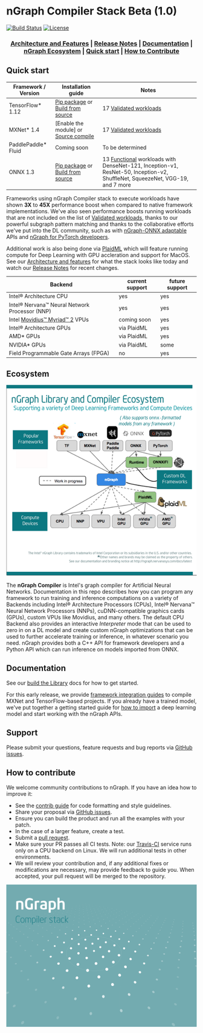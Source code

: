 # nGraph Compiler Stack Beta (1.0) 

[![Build Status][build-status-badge]][build-status] [![License](https://img.shields.io/badge/License-Apache%202.0-blue.svg)](https://github.com/NervanaSystems/ngraph/blob/master/LICENSE)

<div align="center">
  <h3>
    <a href="https://ngraph.nervanasys.com/docs/latest/project/about.html">
      Architecture and Features</a><span> | </span>
    <a href="https://ngraph.nervanasys.com/docs/latest/project/release-notes.html">
      Release Notes</a><span> | </span>
    <a href="https://ngraph.nervanasys.com/docs/latest">Documentation</a><span> | </span>
    <a href="#Ecosystem" >nGraph Ecosystem</a><span> | </span>
    <a href="#Quick-start" >Quick start</a><span> | </span>
    <a href="#How-to-contribute" >How to Contribute</a>
 </h3>
</div>

## Quick start


|  Framework / Version       | Installation guide                     | Notes  
|----------------------------|----------------------------------------|-----------------------------------
| TensorFlow* 1.12           | [Pip package] or [Build from source]   | 17 [Validated workloads]
| MXNet* 1.4                 | [Enable the module] or [Source compile]| 17 [Validated workloads] 
| PaddlePaddle* Fluid        | Coming soon                            | To be determined  
| ONNX 1.3                   | [Pip package] or [Build from source]   | 13 [Functional] workloads with DenseNet-121, Inception-v1, ResNet-50, Inception-v2, ShuffleNet, SqueezeNet, VGG-19, and 7 more   

Frameworks using nGraph Compiler stack to execute workloads have shown **3X** to 
**45X** performance boost when compared to native framework implementations. 
We've also seen performance boosts running workloads that are not included on 
the list of [Validated workloads], thanks to our powerful subgraph pattern 
matching and thanks to the collaborative efforts we've put into the DL community, 
such as with [nGraph-ONNX adaptable] APIs and [nGraph for PyTorch developers].

Additional work is also being done via [PlaidML] which will feature running compute 
for Deep Learning with GPU accleration and support for MacOS. See our [Architecture and features]
for what the stack looks like today and watch our [Release Notes] for recent 
changes.

| Backend                                       | current support   | future support |
|-----------------------------------------------|-------------------|----------------|
| Intel® Architecture CPU                       | yes               | yes            |
| Intel® Nervana™ Neural Network Processor (NNP)| yes               | yes            |
| Intel [Movidius™ Myriad™ 2] VPUs              | coming soon       | yes            |
| Intel® Architecture GPUs                      | via PlaidML       | yes            |
| AMD* GPUs                                     | via PlaidML       | yes            |
| NVIDIA* GPUs                                  | via PlaidML       | some           | 
| Field Programmable Gate Arrays (FPGA)         | no                | yes            |


## Ecosystem

![nGraph ecosystem][ngraph-ecosystem]

The **nGraph Compiler** is Intel's graph compiler for Artificial Neural Networks. 
Documentation in this repo describes how you can program any framework 
to run training and inference computations on a variety of Backends including 
Intel® Architecture Processors (CPUs), Intel® Nervana™ Neural Network Processors 
(NNPs), cuDNN-compatible graphics cards (GPUs), custom VPUs like Movidius, and
many others. The default CPU Backend also provides an interactive *Interpreter* 
mode that can be used to zero in on a DL model and create custom nGraph 
optimizations that can be used to further accelerate training or inference, in 
whatever scenario you need. nGraph provides both a C++ API for framework 
developers and a Python API which can run inference on models imported from 
ONNX. 


## Documentation

See our [build the Library] docs for how to get started.

For this early release, we provide [framework integration guides] to
compile MXNet and TensorFlow-based projects. If you already have a
trained model, we've put together a getting started guide for
[how to import] a deep learning model and start working with the nGraph
APIs.

## Support

Please submit your questions, feature requests and bug reports via
[GitHub issues].

## How to contribute

We welcome community contributions to nGraph. If you have an idea how
to improve it:

* See the [contrib guide] for code formatting and style guidelines.
* Share your proposal via [GitHub issues].
* Ensure you can build the product and run all the examples with your patch.
* In the case of a larger feature, create a test.
* Submit a [pull request].
* Make sure your PR passes all CI tests. Note: our [Travis-CI][build-status] service
  runs only on a CPU backend on Linux. We will run additional tests
  in other environments.
* We will review your contribution and, if any additional fixes or
  modifications are necessary, may provide feedback to guide you. When
  accepted, your pull request will be merged to the repository.

![nGraph Compiler Stack][ngraph-compiler-stack-readme]

[Architecture and features]:https://ngraph.nervanasys.com/docs/latest/project/about.html
[Documentation]: https://ngraph.nervanasys.com/docs/latest
[build the Library]: https://ngraph.nervanasys.com/docs/latest/buildlb.html
[Getting Started Guides]: Getting-started-guides
[Validated workloads]: https://ngraph.nervanasys.com/docs/latest/frameworks/validation-testing.html
[Functional]: https://github.com/NervanaSystems/ngraph-onnx/ 
[How to contribute]: How-to-contribute
[framework integration guides]: http://ngraph.nervanasys.com/docs/latest/framework-integration-guides.html
[release notes]: https://ngraph.nervanasys.com/docs/latest/project/release-notes.html
[Github issues]: https://github.com/NervanaSystems/ngraph/issues
[contrib guide]: https://ngraph.nervanasys.com/docs/latest/project/code-contributor-README.html
[pull request]: https://github.com/NervanaSystems/ngraph/pulls
[how to import]: https://ngraph.nervanasys.com/docs/latest/howto/import.html
[ngraph-ecosystem]: doc/sphinx/source/graphics/599px-Intel-ngraph-ecosystem.png "nGraph Ecosystem"
[ngraph-compiler-stack-readme]: doc/sphinx/source/graphics/ngraph-compiler-stack-readme.png "nGraph Compiler Stack"
[build-status]: https://travis-ci.org/NervanaSystems/ngraph/branches
[build-status-badge]: https://travis-ci.org/NervanaSystems/ngraph.svg?branch=master
[develop-without-lockin]: doc/sphinx/source/graphics/develop-without-lockin.png "Develop on any part of the stack wtihout lockin"
[Movidius™ Myriad™ 2]:https://www.movidius.com/solutions/vision-processing-unit
[PlaidML]: https://github.com/plaidml/plaidml
[Pip package]: https://github.com/NervanaSystems/ngraph-onnx#installing-ngraph-onnx
[Build from source]: https://github.com/NervanaSystems/ngraph-tf
[Source compile]: https://github.com/NervanaSystems/ngraph-mxnet/blob/master/NGRAPH_README.md
[nGraph-ONNX]: https://github.com/NervanaSystems/ngraph-onnx/blob/master/README.md
[nGraph-ONNX adaptable]: https://ai.intel.com/adaptable-deep-learning-solutions-with-ngraph-compiler-and-onnx/
[nGraph for PyTorch developers]: https://ai.intel.com/investing-in-the-pytorch-developer-community
[Validated workloads]: https://ngraph.nervanasys.com/docs/latest/frameworks/validation-testing.html

